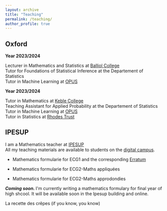 ```yaml
---
layout: archive
title: "Teaching"
permalink: /teaching/
author_profile: true
---
```

## Oxford 

**Year 2023/2024**

Lecturer in Mathematics and Statistics at [Balliol College](https://www.balliol.ox.ac.uk)\
Tutor for Foundations of Statistical Inference at the Departement of Statistics\
Tutor in Machine Learning at [OPUS](https://oxfordprogram.com)

**Year 2023/2024**

Tutor in Mathematics at [Keble College](https://www.keble.ox.ac.uk)\
Teaching Assistant for Applied Probability at the Departement of Statistics\
Tutor in Machine Learning at [OPUS](https://oxfordprogram.com)\
Tutor in Statistics at [Rhodes Trust](https://www.rhodeshouse.ox.ac.uk)

## IPESUP
I am a Mathematics teacher at <a href="https://www.ipesup.fr">IPESUP</a>\
All my teaching materials are available to students on the [digital campus](https://campusnumerique.ipesup.fr/login/index.php).

- <a href="https://www.ipesup.fr/blog/2023/10/09/formulaire-mathematiques-ecg1" class="special-link"><i class="fas fa-fw fa-book zoom" aria-hidden="true"></i></a> Mathematics formularie for ECG1 and the corresponding [Erratum](https://valentinkil.github.io/files/pdf/ErrataECG1.pdf) 

- <a href="https://v3.oscar-campus.com/ipesup/forms/87/10v20vkz3JBJ2jVs5ZnGd" class="special-link"><i class="fas fa-fw fa-book zoom" aria-hidden="true"></i></a> Mathematics formularie for ECG2-Maths appliquées

- <a href="https://v3.oscar-campus.com/ipesup/forms/88/LkisypCC6IQ92BTXNIBff" class="special-link"><i class="fas fa-fw fa-book zoom" aria-hidden="true"></i></a> Mathematics formularie for ECG2-Maths approdondies

<b><i>Coming soon. </i></b> I'm currently writing a mathematics formulary for final year of high shcool. It will be available soon in the Ipesup building and online. 

 <a href="https://valentinkil.github.io/files/bibtex/Recettecrepe.txt" class="special-link"><i class="fas fa-fw fa-bookmark zoom" aria-hidden="true"></i></a> La recette des crêpes (if you know, you know) 


